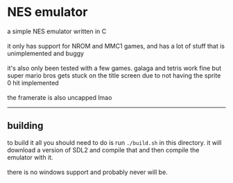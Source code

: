 # NES emulator
a simple NES emulator written in C<br>
<br>
it only has support for NROM and MMC1 games, and has a lot of stuff that is unimplemented and buggy<br>
<br>
it's also only been tested with a few games. galaga and tetris work fine but super mario bros gets stuck on the title screen due to not having the sprite 0 hit implemented<br>
<br>
the framerate is also uncapped lmao<br>
<hr>

## building
to build it all you should need to do is run `./build.sh` in this directory. it will download a version of SDL2 and compile that and then compile the emulator with it.<br>
<br>
there is no windows support and probably never will be.<br>
